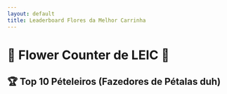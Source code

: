 ```yaml
---
layout: default
title: Leaderboard Flores da Melhor Carrinha 
---
```


# 🌸 Flower Counter de LEIC 🌸

## 🏆 Top 10 Pételeiros (Fazedores de Pétalas duh)

<div id="leaderboard"></div>

<script>
  const sheetID = '14PnbkAb4wUjOORFmwI6ThG-WUsuDq6tdIMgSTexcs0o';
  const range = 'Leaderboard'; 
  const sheetURL = `https://sheets.googleapis.com/v4/spreadsheets/${sheetID}/values/${range}?key=AIzaSyDoUCZ4ZOdOZXy0OUGxGr5bW34VyqzP50U`;

  fetch(sheetURL)
    .then(response => response.json())
    .then(data => {

      console.log(entries);
      const entries = data.values.slice(1);
      
      entries.sort((a, b) => b[1] - a[1]); // Ordena em ordem decrescente com base na pontuação

      const top10Entries = entries.slice(0, 10);

      let tableHTML = '<table><tr><th>Posição</th><th>Nome do Pételeiro</th><th>Pétalas</th></tr>';

      top10Entries.forEach((entry, index) => {
        const nome = entry[0]; 
        const pontuacao = entry[1]; 
        tableHTML += `<tr><td>${index + 1}</td><td>${nome}</td><td>${pontuacao}</td></tr>`;
      });

      tableHTML += '</table>';
      document.getElementById('leaderboard').innerHTML = tableHTML;
    })
    .catch(error => console.error('Erro ao carregar os dados: ', error));
</script>

<style>
  header, .header, .page-header {
    display: none;
  }
</style>
